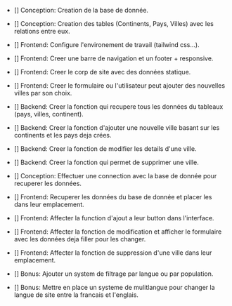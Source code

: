 - [] Conception: Creation de la base de donnée.
- [] Conception: Creation des tables (Continents, Pays, Villes) avec les relations entre eux.

- [] Frontend: Configure l'environement de travail (tailwind css...).
- [] Frontend: Creer une barre de navigation et un footer + responsive.
- [] Frontend: Creer le corp de site avec des données statique.
- [] Frontend: Creer le formulaire ou l'utilisateur peut ajouter des nouvelles villes par son choix.

- [] Backend: Creer la fonction qui recupere tous les données du tableaux (pays, villes, continent).
- [] Backend: Creer la fonction d'ajouter une nouvelle ville basant sur les continents et les pays deja crées.
- [] Backend: Creer la fonction de modifier les details d'une ville.
- [] Backend: Creer la fonction qui permet de supprimer une ville.

- [] Conception: Effectuer une connection avec la base de donnée pour recuperer les données.

- [] Frontend: Recuperer les données du base de donnée et placer les dans leur emplacement.
- [] Frontend: Affecter la function d'ajout a leur button dans l'interface.
- [] Frontend: Affecter la fonction de modification et afficher le formulaire avec les données deja filler pour les changer.
- [] Frontend: Affecter la fonction de suppression d'une ville dans leur emplacement.

- [] Bonus: Ajouter un system de filtrage par langue ou par population.
- [] Bonus: Mettre en place un systeme de mulitlangue pour changer la langue de site entre la francais et l'englais.
